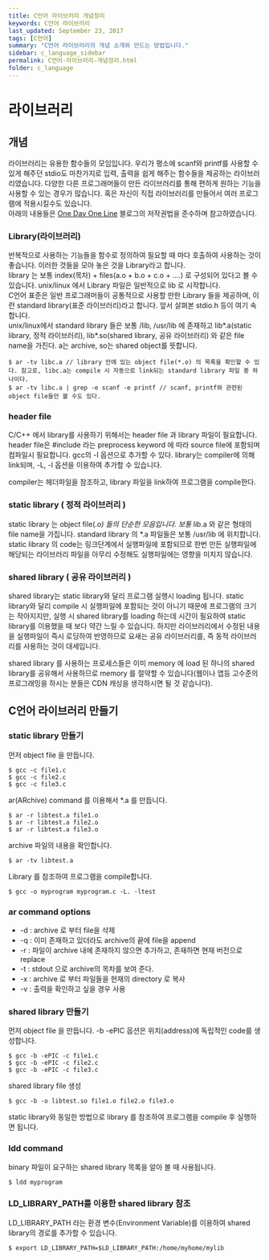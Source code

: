 ```yaml
---
title: C언어 라이브러리 개념정리
keywords: C언어 라이브러리
last_updated: September 23, 2017
tags: [C언어]
summary: "C언어 라이브러리의 개념 소개와 만드는 방법입니다."
sidebar: c_language_sidebar
permalink: C언어-라이브러리-개념정리.html
folder: c_language
---
```


# 라이브러리

## 개념

라이브러리는 유용한 함수들의 모임입니다. 우리가 평소에 scanf와 printf를 사용할 수 있게 해주던 stdio도 마찬가지로 입력, 출력을 쉽게 해주는 함수들을 제공하는 라이브러리였습니다. 다양한 다른 프로그래머들이 만든 라이브러리를 통해 편하게 원하는 기능을 사용할 수 있는 경우가 많습니다. 혹은 자신이 직접 라이브러리를 만들어서 여러 프로그램에 적용시킬수도 있습니다.  
아래의 내용들은 [One Day One Line](http://killsia.tistory.com/entry/CC-library-만들기) 블로그의 저작권법을 준수하며 참고하였습니다.

### Library(라이브러리)

반복적으로 사용하는 기능들을 함수로 정의하여 필요할 때 마다 호출하여 사용하는 것이 좋습니다. 이러한 것들을 모아 놓은 것을 Library라고 합니다.  
library 는 보통 index(목차) + files(a.o + b.o + c.o + ....) 로 구성되어 있다고 볼 수 있습니다. unix/linux 에서 Library 파일은 일반적으로 lib 로 시작합니다.  
C언어 표준은 일반 프로그래머들이 공통적으로 사용할 만한 Library 들을 제공하며, 이런 standard library(표준 라이브러리)라고 합니다. 앞서 살펴본 stdio.h 등이 여기 속합니다.  
unix/linux에서 standard library 들은 보통 /lib, /usr/lib 에 존재하고 lib*.a(static library, 정적 라이브러리), lib*.so(shared library, 공유 라이브러리) 와 같은 file name을 가진다. a는 archive, so는 shared object를 뜻합니다.  
```
$ ar -tv libc.a // library 안에 있는 object file(*.o) 의 목록을 확인할 수 있다. 참고로, libc.a는 compile 시 자동으로 link되는 standard library 파일 중 하나이다.
$ ar -tv libc.a | grep -e scanf -e printf // scanf, printf와 관련된 object file들만 볼 수도 있다.
```
### header file

C/C++ 에서 library를 사용하기 위해서는 header file 과 library 파일이 필요합니다. header file은 #include 라는 preprocess keyword 에 따라 source file에 포함되며 컴파일시 필요합니다. gcc의 -I 옵션으로 추가할 수 있다. library는 compiler에 의해 link되며, -L, -l 옵션을 이용하여 추가할 수 있습니다.  

compiler는 헤더파일을 참조하고, library 파일을 link하여 프로그램을 compile한다.  

### static library ( 정적 라이브러리 )

static library 는 object file(*.o) 들의 단순한 모음입니다. 보통 lib*.a 와 같은 형태의 file name을 가집니다. standard library 의 *.a 파일들은 보통 /usr/lib 에 위치합니다. static library 의 code는 링크단계에서 실행파일에 포함되므로 한번 만든 실행파일에 해당되는 라이브러리 파일을 아무리 수정해도 실행파일에는 영향을 미치지 않습니다.

### shared library ( 공유 라이브러리 )

shared library는 static library와 달리 프로그램 실행시 loading 됩니다. static library와 달리 compile 시 실행파일에 포함되는 것이 아니기 때문에 프로그램의 크기는 작아지지만, 실행 시 shared library를 loading 하는데 시간이 필요하여 static library를 이용했을 때 보다 약간 느릴 수 있습니다. 하지만 라이브러리에서 수정된 내용을 실행파일이 즉시 로딩하여 반영하므로 요새는 공유 라이브러리를, 즉 동적 라이브러리를 사용하는 것이 대세입니다.

shared library 를 사용하는 프로세스들은 이미 memory 에 load 된 하나의 shared library를 공유해서 사용하므로 memory 를 절약할 수 있습니다(웹이나 앱등 고수준의 프로그래밍을 하시는 분들은 CDN 캐싱을 생각하시면 될 것 같습니다).

## C언어 라이브러리 만들기

### static library 만들기

먼저 object file 을 만듭니다.
```
$ gcc -c file1.c
$ gcc -c file2.c
$ gcc -c file3.c
```

ar(ARchive) command 를 이용해서 *.a 를 만듭니다.
```
$ ar -r libtest.a file1.o
$ ar -r libtest.a file2.o
$ ar -r libtest.a file3.o
```
archive 파일의 내용을 확인합니다.
```
$ ar -tv libtest.a
```
Library 를 참조하여 프로그램을 compile합니다.
```
$ gcc -o myprogram myprogram.c -L. -ltest
```

### ar command options

- -d : archive 로 부터 file을 삭제
- -q : 이미 존재하고 있더라도 archive의 끝에 file을 append
- -r : 파일이 archive 내에 존재하지 않으면 추가하고, 존재하면 현재 버전으로 replace
- -t : stdout 으로 archive의 목차를 보여 준다.
- -x : archive 로 부터 파일들을 현재의 directory 로 복사
- -v : 출력을 확인하고 싶을 경우 사용

### shared library 만들기

먼저 object file 을 만듭니다. -b -ePIC 옵션은 위치(address)에 독립적인 code를 생성합니다.
```
$ gcc -b -ePIC -c file1.c
$ gcc -b -ePIC -c file2.c
$ gcc -b -ePIC -c file3.c
```

shared library file 생성
```
$ gcc -b -o libtest.so file1.o file2.o file3.o
```
static library와 동일한 방법으로 library 를 참조하여 프로그램을 compile 후 실행하면 됩니다.

### ldd command

binary 파일이 요구하는 shared library 목록을 알아 볼 때 사용됩니다.

```
$ ldd myprogram
```

### LD_LIBRARY_PATH를 이용한 shared library 참조

LD_LIBRARY_PATH 라는 환경 변수(Environment Variable)를 이용하여 shared library의 경로를 추가할 수 있습니다.
```
$ export LD_LIBRARY_PATH=$LD_LIBRARY_PATH:/home/myhome/mylib
```